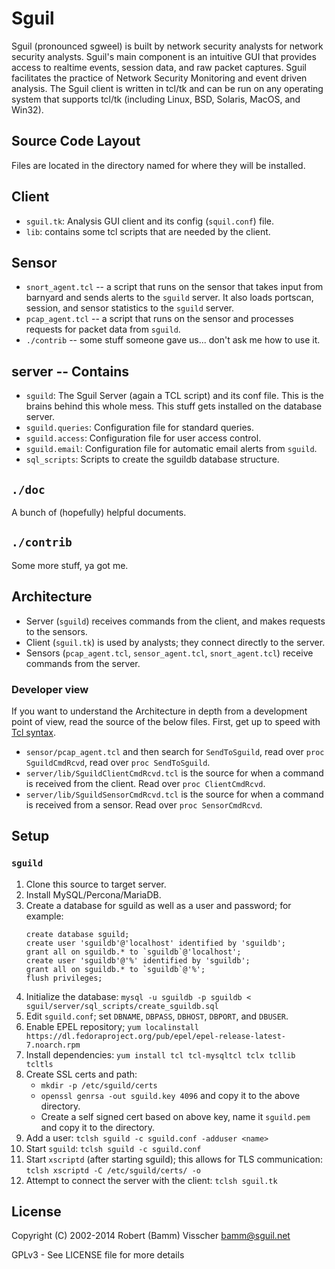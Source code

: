 # Sguil
Sguil (pronounced sgweel) is built by network security analysts for network security analysts. Sguil's main component is an intuitive GUI that provides access to realtime events, session data, and raw packet captures. Sguil facilitates the practice of Network Security Monitoring and event driven analysis. The Sguil client is written in tcl/tk and can be run on any operating system that supports tcl/tk (including Linux, BSD, Solaris, MacOS, and Win32).

## Source Code Layout
Files are located in the directory named for where they will be installed.

## Client
- `sguil.tk`: Analysis GUI client and its config (`squil.conf`) file.
- `lib`: contains some tcl scripts that are needed by the client.

## Sensor
- `snort_agent.tcl` --  a script that runs on the sensor that takes input from barnyard and sends alerts to the `sguild` server.  It also loads portscan, session, and sensor statistics to the `sguild` server.
- `pcap_agent.tcl` --  a script that runs on the sensor and processes requests for packet data from `sguild`.
- `./contrib` -- some stuff someone gave us... don't ask me how to use it.

## server -- Contains
- `sguild`: The Sguil Server (again a TCL script) and its conf file.  This is the brains behind this whole mess. This stuff gets installed on the database server.  
- `sguild.queries`: Configuration file for standard queries.
- `sguild.access`: Configuration file for user access control.
- `sguild.email`: Configuration file for automatic email alerts from `sguild`.
- `sql_scripts`: Scripts to create the sguildb database structure.

## `./doc`
A bunch of (hopefully) helpful documents.

## `./contrib`
Some more stuff, ya got me.

## Architecture
- Server (`sguild`) receives commands from the client, and makes requests to the sensors.
- Client (`sguil.tk`) is used by analysts; they connect directly to the server.
- Sensors (`pcap_agent.tcl`, `sensor_agent.tcl`, `snort_agent.tcl`) receive commands from the server.

### Developer view
If you want to understand the Architecture in depth from a development point of view, read the source of the below files. First, get up to speed with [Tcl syntax](https://www.tcl.tk/about/language.html).
- `sensor/pcap_agent.tcl` and then search for `SendToSguild`, read over `proc SguildCmdRcvd`, read over `proc SendToSguild`.
- `server/lib/SguildClientCmdRcvd.tcl` is the source for when a command is received from the client. Read over `proc ClientCmdRcvd`.
- `server/lib/SguildSensorCmdRcvd.tcl` is the source for when a command is received from a sensor. Read over `proc SensorCmdRcvd`.

## Setup
### `sguild`
1. Clone this source to target server.
2. Install MySQL/Percona/MariaDB.
3. Create a database for sguild as well as a user and password; for example:
    ```
    create database sguild;
    create user 'sguildb'@'localhost' identified by 'sguildb';
    grant all on sguildb.* to `sguildb`@'localhost';
    create user 'sguildb'@'%' identified by 'sguildb';
    grant all on sguildb.* to `sguildb`@'%';
    flush privileges;
    ```
4. Initialize the database: `mysql -u sguildb -p sguildb < sguil/server/sql_scripts/create_sguildb.sql`
5. Edit `sguild.conf`; set `DBNAME`, `DBPASS`, `DBHOST`, `DBPORT`, and `DBUSER`.
6. Enable EPEL repository; `yum localinstall https://dl.fedoraproject.org/pub/epel/epel-release-latest-7.noarch.rpm`
7. Install dependencies: `yum install tcl tcl-mysqltcl tclx tcllib tcltls`
8. Create SSL certs and path:
    - `mkdir -p /etc/sguild/certs`
    - `openssl genrsa -out sguild.key 4096` and copy it to the above directory.
    - Create a self signed cert based on above key, name it `sguild.pem` and copy it to the directory.
9. Add a user: `tclsh sguild -c sguild.conf -adduser <name>`
10. Start `sguild`: `tclsh sguild -c sguild.conf`
11. Start `xscriptd` (after starting sguild); this allows for TLS communication: `tclsh xscriptd -C /etc/sguild/certs/ -o`
12. Attempt to connect the server with the client: `tclsh sguil.tk`

## License
Copyright (C) 2002-2014 Robert (Bamm) Visscher <bamm@sguil.net>

GPLv3 - See LICENSE file for more details
